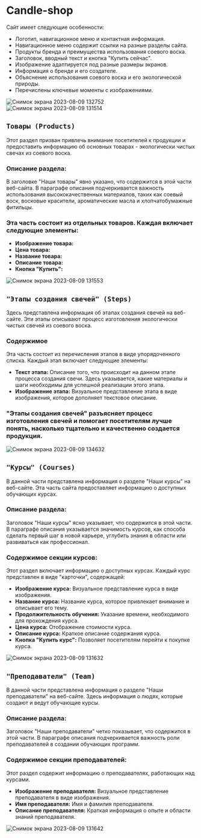 # Candle-shop
Сайт имеет следующие особенности:
- Логотип, навигационное меню и контактная информация.
- Навигационное меню содержит ссылки на разные разделы сайта.
- Продукты бренда и преимущества использования соевого воска.
- Заголовок, вводный текст и кнопка "Купить сейчас".
- Изображение адаптируется под разные размеры экранов.
- Информация о бренде и его создателе.
- Объяснение использования соевого воска и его экологической природы.
- Перечислены ключевые моменты с изображениями.

  
![Снимок экрана 2023-08-09 132752](https://github.com/Mustafa10101/Candle-shop/assets/121601835/f6c4c5fd-6e13-4159-8645-57954de4bc31)
![Снимок экрана 2023-08-09 131514](https://github.com/Mustafa10101/Candle-shop/assets/121601835/44dc666d-79f6-456a-a193-69aee90c27b6)
##  `Товары (Products)`

Этот раздел призван привлечь внимание посетителей к продукции и предоставить информацию об основных товарах - экологически чистых свечах из соевого воска.

### Описание раздела:

В заголовке "Наши товары" явно указано, что содержится в этой части веб-сайта. В параграфе описания подчеркивается важность использования высококачественных материалов, таких как соевый воск, восковые красители, ароматические масла и хлопчатобумажные фитильцы.

### Эта часть  состоит из отдельных товаров. Каждая включает следующие элементы:

- **Изображение товара:**
- **Цена товара:** 
- **Название товара:**
- **Описание товара:**
- **Кнопка "Купить":**
  
![Снимок экрана 2023-08-09 131553](https://github.com/Mustafa10101/Candle-shop/assets/121601835/42b083c8-ef77-4c00-9fdd-e6fc0249e7c6)

## `"Этапы создания свечей" (Steps)`

Здесь представлена информация об этапах создания свечей на веб-сайте. Эти этапы описывают процесс изготовления экологически чистых свечей из соевого воска.

### Содержимое

Эта часть состоит из перечисления этапов в виде упорядоченного списка. Каждый этап включает следующие элементы:

- **Текст этапа:** Описание того, что происходит на данном этапе процесса создания свечи. Здесь указывается, какие материалы и шаги необходимы для успешной реализации этого этапа.
- **Изображение этапа:** Визуальное представление этапа в виде изображения, которое дополняет текстовое описание.

### "Этапы создания свечей" разъясняет процесс изготовления свечей и помогает посетителям лучше понять, насколько тщательно и качественно создается продукция.

![Снимок экрана 2023-08-09 134632](https://github.com/Mustafa10101/Candle-shop/assets/121601835/8d37bc2a-e609-48e1-97eb-85a6232ff8a6)


##  `"Курсы" (Courses)`

В данной части представлена информация о разделе "Наши курсы" на веб-сайте. Эта часть сайта предоставляет информацию о доступных обучающих курсах.

### Описание раздела:

Заголовок "Наши курсы" ясно указывает, что содержится в этой части. В параграфе описания указывается значимость курсов, как способа сделать первый шаг в новой карьере, углубить знания в области или развиваться как профессионал.

### Содержимое секции курсов:

Этот раздел включает информацию о доступных курсах. Каждый курс представлен в виде "карточки", содержащей:

- **Изображение курса:** Визуальное представление курса в виде изображения.
- **Название курса:** Название курса, которое привлекает внимание и описывает его тему.
- **Продолжительность обучения:** Указание времени, необходимого для прохождения курса.
- **Цена курса:** Отображение стоимости курса.
- **Описание курса:** Краткое описание содержания курса.
- **Кнопка "Купить курс":** Позволяет посетителям перейти к покупке курса.

![Снимок экрана 2023-08-09 131632](https://github.com/Mustafa10101/Candle-shop/assets/121601835/e469c435-0afe-41ab-97ed-3a71ff30962f)


##  `"Преподаватели" (Team)`

В данной части представлена информация о разделе "Наши преподаватели" на веб-сайте. Здесь  информация о людях, которые создают и ведут обучающие курсы.

### Описание раздела:

Заголовок "Наши преподаватели" четко показывает, что содержится в этой части. В параграфе описания подчеркивается важность роли преподавателей в создании обучающих программ.

### Содержимое секции преподавателей:

Этот раздел содержит информацию о преподавателях, работающих над курсами.

- **Изображение преподавателя:** Визуальное представление преподавателя в виде изображения.
- **Имя преподавателя:** Имя и фамилия преподавателя.
- **Описание преподавателя:** Краткая информация о опыте и области знаний преподавателя.

![Снимок экрана 2023-08-09 131642](https://github.com/Mustafa10101/Candle-shop/assets/121601835/18e00320-7cf6-4223-8d75-305c80d159f7)


